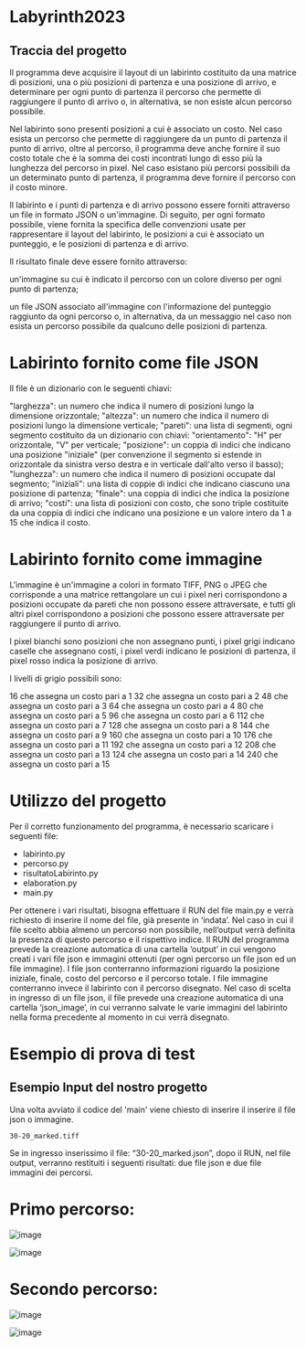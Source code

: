# Labyrinth2023


## Traccia del progetto
Il programma deve acquisire il layout di un labirinto costituito da una matrice di posizioni, una o più posizioni di partenza e una posizione di arrivo, e determinare per ogni punto di partenza il percorso che permette di raggiungere il punto di arrivo o, in alternativa, se non esiste alcun percorso possibile.

Nel labirinto sono presenti posizioni a cui è associato un costo. Nel caso esista un percorso che permette di raggiungere da un punto di partenza il punto di arrivo, oltre al percorso, il programma deve anche fornire il suo costo totale che è la somma dei costi incontrati lungo di esso più la lunghezza del percorso in pixel. Nel caso esistano più percorsi possibili da un determinato punto di partenza, il programma deve fornire il percorso con il costo minore.

Il labirinto e i punti di partenza e di arrivo possono essere forniti attraverso un file in formato JSON o un'immagine. Di seguito, per ogni formato possibile, viene fornita la specifica delle convenzioni usate per rappresentare il layout del labirinto, le posizioni a cui è associato un punteggio, e le posizioni di partenza e di arrivo.

Il risultato finale deve essere fornito attraverso:

un'immagine su cui è indicato il percorso con un colore diverso per ogni punto di partenza;

un file JSON associato all'immagine con l'informazione del punteggio raggiunto da ogni percorso o, in alternativa, da un messaggio nel caso non esista un percorso possibile da qualcuno delle posizioni di partenza.

# Labirinto fornito come file JSON
Il file è un dizionario con le seguenti chiavi:

"larghezza": un numero che indica il numero di posizioni lungo la dimensione orizzontale;
"altezza": un numero che indica il numero di posizioni lungo la dimensione verticale;
"pareti": una lista di segmenti, ogni segmento costituito da un dizionario con chiavi:
"orientamento": "H" per orizzontale, "V" per verticale;
"posizione": un coppia di indici che indicano una posizione "iniziale" (per convenzione il segmento si estende in orizzontale da sinistra verso destra e in verticale dall'alto verso il basso);
"lunghezza": un numero che indica il numero di posizioni occupate dal segmento;
"iniziali": una lista di coppie di indici che indicano ciascuno una posizione di partenza;
"finale": una coppia di indici che indica la posizione di arrivo;
"costi": una lista di posizioni con costo, che sono triple costituite da una coppia di indici che indicano una posizione e un valore intero da 1 a 15 che indica il costo.

# Labirinto fornito come immagine
L'immagine è un'immagine a colori in formato TIFF, PNG o JPEG che corrisponde a una matrice rettangolare un cui i pixel neri corrispondono a posizioni occupate da pareti che non possono essere attraversate, e tutti gli altri pixel corrispondono a posizioni che possono essere attraversate per raggiungere il punto di arrivo.

I pixel bianchi sono posizioni che non assegnano punti, i pixel grigi indicano caselle che assegnano costi, i pixel verdi indicano le posizioni di partenza, il pixel rosso indica la posizione di arrivo.

I livelli di grigio possibili sono:

16 che assegna un costo pari a 1
32 che assegna un costo pari a 2
48 che assegna un costo pari a 3
64 che assegna un costo pari a 4
80 che assegna un costo pari a 5
96 che assegna un costo pari a 6
112 che assegna un costo pari a 7
128 che assegna un costo pari a 8
144 che assegna un costo pari a 9
160 che assegna un costo pari a 10
176 che assegna un costo pari a 11
192 che assegna un costo pari a 12
208 che assegna un costo pari a 13
124 che assegna un costo pari a 14
240 che assegna un costo pari a 15

# Utilizzo del progetto
Per il corretto funzionamento del programma, è necessario scaricare i seguenti file:
- labirinto.py
- percorso.py
- risultatoLabirinto.py
- elaboration.py
- main.py

Per ottenere i vari risultati, bisogna effettuare il RUN del file main.py e verrà richiesto di inserire il nome del file, già presente in ‘indata’.
Nel caso in cui il file scelto abbia almeno un percorso non possibile, nell’output verrà definita la presenza di questo percorso e il rispettivo indice.
Il RUN del programma prevede la creazione automatica di una cartella ‘output’ in cui vengono creati i vari file json e immagini ottenuti (per ogni percorso un file json ed un file immagine).
I file json conterranno informazioni riguardo la posizione iniziale, finale, costo del percorso e il percorso totale.
I file immagine conterranno invece il labirinto con il percorso disegnato.
Nel caso di scelta in ingresso di un file json, il file prevede una creazione automatica di una cartella ‘json_image’, in cui verranno salvate le varie immagini del labirinto nella forma precedente al momento in cui verrà disegnato.

# Esempio di prova di test
## Esempio Input del nostro progetto
Una volta avviato il codice del 'main' viene chiesto di inserire il inserire il file json o immagine.

```
30-20_marked.tiff
```

Se in ingresso inserissimo il file: “30-20_marked.json”, dopo il RUN, nel file output, verranno restituiti i seguenti risultati: due file json e due file immagini dei percorsi.


# Primo percorso:

![image](https://user-images.githubusercontent.com/122620191/228555285-88a0fafb-62d9-40f5-accd-f420385048e5.png)             

![image](https://user-images.githubusercontent.com/122620191/228555450-5ecbf232-d8a0-4abd-8d4d-07fe59d1b22c.png)


# Secondo percorso:
![image](https://user-images.githubusercontent.com/122620191/228555501-0fbd7352-4141-4caa-b984-09f267fe4e76.png)             

![image](https://user-images.githubusercontent.com/122620191/228555573-dcf910e1-3694-45c4-88b5-2670827fd575.png)





